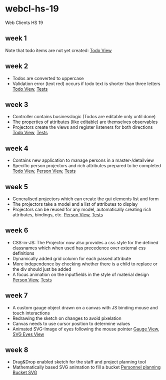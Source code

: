 # webcl-hs-19
Web Clients HS 19

## week 1
Note that todo items are not yet created:
[Todo View](https://webengineering-fhnw.github.io/webcl-hs-19/week1/todo/View.html)

## week 2
- Todos are converted to uppercase
- Validation error (text red) occurs if todo text is shorter than three letters
[Todo View](https://webengineering-fhnw.github.io/webcl-hs-19/week2/todo/View.html), 
[Tests](https://webengineering-fhnw.github.io/webcl-hs-19/week2/allTestsAsync.html)

## week 3
- Controller contains businesslogic (Todos are editable only until done)
- The properties of attributes (like editable) are themselves observables
- Projectors create the views and register listeners for both directions
[Todo View](https://webengineering-fhnw.github.io/webcl-hs-19/week3/todo/View.html), 
[Tests](https://webengineering-fhnw.github.io/webcl-hs-19/week3/allTestsAsync.html)

## week 4
- Contains new application to manage persons in a master-/detailview
- Specific person projectors and rich attributes prepared to be completed
[Todo View](https://webengineering-fhnw.github.io/webcl-hs-19/week4/todo/View.html), 
[Person View](https://webengineering-fhnw.github.io/webcl-hs-19/week4/person/View.html), 
[Tests](https://webengineering-fhnw.github.io/webcl-hs-19/week4/allTestsAsync.html)

## week 5
- Generalised projectors which can create the gui elements list and form
- The projectors take a model and a list of attributes to display
- Projectors can be reused for any model, automatically creating rich attributes, bindings, etc.
[Person View](https://webengineering-fhnw.github.io/webcl-hs-19/week5/person/View.html), 
[Tests](https://webengineering-fhnw.github.io/webcl-hs-19/week5/allTestsAsync.html)

## week 6
- CSS-in-JS: The Projector now also provides a css style for the defined classnames which when used has precedence over external css definitions
- Dynamically added grid column for each passed attribute
- More independence by checking whether there is a child to replace or the div should just be added
- A focus animation on the inputfields in the style of material design
[Person View](https://webengineering-fhnw.github.io/webcl-hs-19/week6/person/View.html), 
[Tests](https://webengineering-fhnw.github.io/webcl-hs-19/week6/allTestsAsync.html)

## week 7
- A custom gauge object drawn on a canvas with JS binding mouse and touch interactions
- Redrawing the sketch on changes to avoid pixelation
- Canvas needs to use cursor position to determine values
- Animated SVG-Image of eyes following the mouse pointer
[Gauge View](https://webengineering-fhnw.github.io/webcl-hs-19/week7/canvas-gauge-sketch/View.html),
[SVG Eyes View](https://webengineering-fhnw.github.io/webcl-hs-19/week7/svg-eyes-sketch/Eyes.html)

## week 8
- Drag&Drop enabled sketch for the staff and project planning tool 
- Mathematically based SVG animation to fill a bucket
[Personnel planning](https://webengineering-fhnw.github.io/webcl-hs-19/week8/pep-sketch/PEP.html)
[Bucket SVG](https://webengineering-fhnw.github.io/webcl-hs-19/week8/svg-bucket-sketch/BucketWAF.html)

